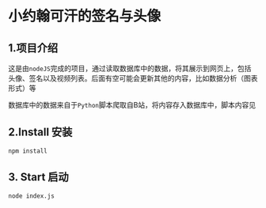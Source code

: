 # 小约翰可汗的签名与头像

## 1.项目介绍

这是由`nodeJS`完成的项目，通过读取数据库中的数据，将其展示到网页上，包括头像、签名以及视频列表。后面有空可能会更新其他的内容，比如数据分析（图表形式）等

数据库中的数据来自于`Python`脚本爬取自B站，将内容存入数据库中，脚本内容见

## 2.Install 安装

`npm install`

## 3. Start 启动

`node index.js`